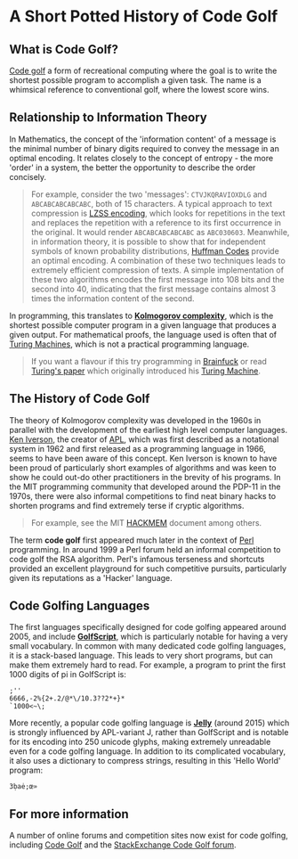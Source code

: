 # A Short Potted History of Code Golf

## What is Code Golf?

[Code golf](https://en.wikipedia.org/wiki/Code_golf) a form of recreational computing where the goal is to write the shortest possible program to accomplish a given task. The name is a whimsical reference to conventional golf, where the lowest score wins.

## Relationship to Information Theory

In Mathematics, the concept of the 'information content' of a message is the minimal number of binary digits required to convey the message in an optimal encoding. It relates closely to the concept of entropy - the more 'order' in a system, the better the opportunity to describe the order concisely. 

> For example, consider the two 'messages': `CTVJKQRAVIOXDLG` and `ABCABCABCABCABC`, both of 15 characters. A typical approach to text compression is [LZSS encoding](https://en.wikipedia.org/wiki/Lempel–Ziv–Storer–Szymanski), which looks for repetitions in the text and replaces the repetition with a reference to its first occurrence in the original. It would render `ABCABCABCABCABC` as `ABC030603`. Meanwhile, in information theory, it is possible to show that for independent symbols of known probability distributions, [Huffman Codes](https://en.wikipedia.org/wiki/Huffman_coding) provide an optimal encoding. A combination of these two techniques leads to extremely efficient compression of texts. A simple implementation of these two algorithms encodes the first message into 108 bits and the second into 40, indicating that the first message contains almost 3 times the information content of the second. 

In programming, this translates to [**Kolmogorov complexity**](https://en.wikipedia.org/wiki/Kolmogorov_complexity), which is the shortest possible computer program in a given language that produces a given output. For mathematical proofs, the language used is often that of [Turing Machines](https://en.wikipedia.org/wiki/Turing_machine), which is not a practical programming language.

> If you want a flavour if this try programming in [Brainfuck](https://en.wikipedia.org/wiki/Brainfuck) or read [Turing's paper](https://www.amazon.com.au/dp/0470229055) which originally introduced his [Turing Machine](https://en.wikipedia.org/wiki/Turing_machine).

## The History of Code Golf

The theory of Kolmogorov complexity was developed in the 1960s in parallel with the development of the earliest high level computer languages. [Ken Iverson](https://en.wikipedia.org/wiki/Kenneth_E._Iverson), the creator of [APL](https://en.wikipedia.org/wiki/APL_(programming_language)), which was first described as a notational system in 1962 and first released as a programming language in 1966, seems to have been aware of this concept. Ken Iverson is known to have been proud of particularly short examples of algorithms and was keen to show he could out-do other practitioners in the brevity of his programs. In the MIT programming community that developed around the PDP-11 in the 1970s, there were also informal competitions to find neat binary hacks to shorten programs and find extremely terse if cryptic algorithms.

> For example, see the MIT [HACKMEM](https://en.wikipedia.org/wiki/HAKMEM) document among others.

The term **code golf** first appeared much later in the context of [Perl](https://en.wikipedia.org/wiki/Perl) programming. In around 1999 a Perl forum held an informal competition to code golf the RSA algorithm. Perl's infamous terseness and shortcuts provided an excellent playground for such competitive pursuits, particularly given its reputations as a 'Hacker' language.

## Code Golfing Languages

The first languages specifically designed for code golfing appeared around 2005, and include [**GolfScript**](http://www.golfscript.com/golfscript/), which is particularly notable for having a very small vocabulary. In common with many dedicated code golfing languages, it is a stack-based language. This leads to very short programs, but can make them extremely hard to read. For example, a program to print the first 1000 digits of pi in GolfScript is:

```golfscript
;''
6666,-2%{2+.2/@*\/10.3??2*+}*
`1000<~\;
```

More recently, a popular code golfing language is [**Jelly**](https://github.com/DennisMitchell/jellylanguage) (around 2015) which is strongly influenced by APL-variant J, rather than GolfScript and is notable for its encoding into 250 unicode glyphs, making extremely unreadable even for a code golfing language. In addition to its complicated vocabulary, it also uses a dictionary to compress strings, resulting in this 'Hello World' program:

```jelly
3ḅaė;œ»
```

## For more information

A number of online forums and competition sites now exist for code golfing, including [Code Golf](https://code.golf) and the [StackExchange Code Golf forum](https://codegolf.stackexchange.com).
